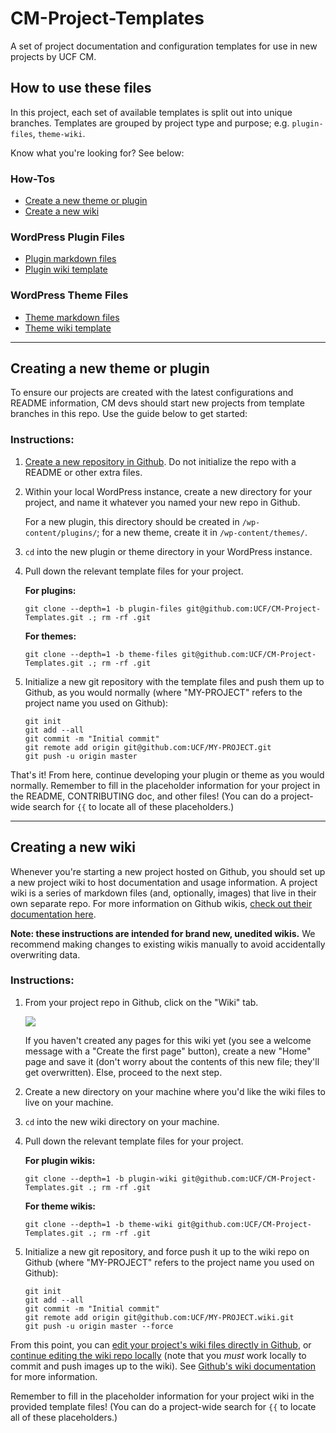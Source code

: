 # CM-Project-Templates

A set of project documentation and configuration templates for use in new projects by UCF CM.


## How to use these files

In this project, each set of available templates is split out into unique branches.  Templates are grouped by project type and purpose; e.g. `plugin-files`, `theme-wiki`.

Know what you're looking for?  See below:

### How-Tos
- [Create a new theme or plugin](#creating-a-new-theme-or-plugin)
- [Create a new wiki](#creating-a-new-wiki)

### WordPress Plugin Files
- [Plugin markdown files](https://github.com/UCF/CM-Documentation-Templates/tree/plugin-files)
- [Plugin wiki template](https://github.com/UCF/CM-Documentation-Templates/tree/plugin-wiki)

### WordPress Theme Files
- [Theme markdown files](https://github.com/UCF/CM-Documentation-Templates/tree/theme-files)
- [Theme wiki template](https://github.com/UCF/CM-Documentation-Templates/tree/theme-wiki)

-----

## Creating a new theme or plugin

To ensure our projects are created with the latest configurations and README information, CM devs should start new projects from template branches in this repo.  Use the guide below to get started:

### Instructions:

1. [Create a new repository in Github](https://github.com/new).  Do not initialize the repo with a README or other extra files.

2. Within your local WordPress instance, create a new directory for your project, and name it whatever you named your new repo in Github.

    For a new plugin, this directory should be created in `/wp-content/plugins/`; for a new theme, create it in `/wp-content/themes/`.

3. `cd` into the new plugin or theme directory in your WordPress instance.

4. Pull down the relevant template files for your project.

    **For plugins:**

    `git clone --depth=1 -b plugin-files git@github.com:UCF/CM-Project-Templates.git .; rm -rf .git`

    **For themes:**

    `git clone --depth=1 -b theme-files git@github.com:UCF/CM-Project-Templates.git .; rm -rf .git`

5. Initialize a new git repository with the template files and push them up to Github, as you would normally (where "MY-PROJECT" refers to the project name you used on Github):

    ```
    git init
    git add --all
    git commit -m "Initial commit"
    git remote add origin git@github.com:UCF/MY-PROJECT.git
    git push -u origin master
    ```

That's it!  From here, continue developing your plugin or theme as you would normally.  Remember to fill in the placeholder information for your project in the README, CONTRIBUTING doc, and other files! (You can do a project-wide search for `{{` to locate all of these placeholders.)

-----

## Creating a new wiki

Whenever you're starting a new project hosted on Github, you should set up a new project wiki to host documentation and usage information.  A project wiki is a series of markdown files (and, optionally, images) that live in their own separate repo.  For more information on Github wikis, [check out their documentation here](https://help.github.com/articles/about-github-wikis/).

**Note: these instructions are intended for brand new, unedited wikis.**  We recommend making changes to existing wikis manually to avoid accidentally overwriting data.

### Instructions:

1. From your project repo in Github, click on the "Wiki" tab.

    <img src="https://help.github.com/assets/images/help/wiki/wiki_menu_link.png">

    If you haven't created any pages for this wiki yet (you see a welcome message with a "Create the first page" button), create a new "Home" page and save it (don't worry about the contents of this new file; they'll get overwritten).  Else, proceed to the next step.

2. Create a new directory on your machine where you'd like the wiki files to live on your machine.

3. `cd` into the new wiki directory on your machine.

4. Pull down the relevant template files for your project.

    **For plugin wikis:**

    `git clone --depth=1 -b plugin-wiki git@github.com:UCF/CM-Project-Templates.git .; rm -rf .git`

    **For theme wikis:**

    `git clone --depth=1 -b theme-wiki git@github.com:UCF/CM-Project-Templates.git .; rm -rf .git`

5. Initialize a new git repository, and force push it up to the wiki repo on Github (where "MY-PROJECT" refers to the project name you used on Github):

    ```
    git init
    git add --all
    git commit -m "Initial commit"
    git remote add origin git@github.com:UCF/MY-PROJECT.wiki.git
    git push -u origin master --force
    ```

From this point, you can [edit your project's wiki files directly in Github](https://help.github.com/articles/adding-wiki-pages-via-the-online-interface/), or [continue editing the wiki repo locally](https://help.github.com/articles/adding-and-editing-wiki-pages-locally/) (note that you _must_ work locally to commit and push images up to the wiki).  See [Github's wiki documentation](https://help.github.com/articles/about-github-wikis/#further-reading) for more information.

Remember to fill in the placeholder information for your project wiki in the provided template files! (You can do a project-wide search for `{{` to locate all of these placeholders.)
